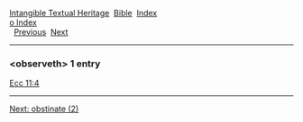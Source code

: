 [Intangible Textual Heritage](../../index)  [Bible](../index) 
[Index](index)   
[o Index](_o_)  
  [Previous](c07955)  [Next](c07957) 

------------------------------------------------------------------------

### &lt;observeth&gt; 1 entry

[Ecc 11:4](../kjv/ecc011.htm#004)  

------------------------------------------------------------------------

[Next: obstinate (2)](c07957)
